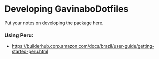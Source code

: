 # Developing GavinaboDotfiles

Put your notes on developing the package here.

### Using Peru:

* https://builderhub.corp.amazon.com/docs/brazil/user-guide/getting-started-peru.html

